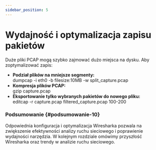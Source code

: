 ```yaml
---
sidebar_position: 5
---
```


# Wydajność i optymalizacja zapisu pakietów

Duże pliki PCAP mogą szybko zajmować dużo miejsca na dysku. Aby zoptymalizować zapis:

* **Podział plików na mniejsze segmenty:**  
  dumpcap \-i eth0 \-b filesize:10MB \-w split\_capture.pcap  
* **Kompresja plików PCAP:**  
  gzip capture.pcap  
* **Eksportowanie tylko wybranych pakietów do nowego pliku:**  
  editcap \-r capture.pcap filtered\_capture.pcap 100-200

### **Podsumowanie** {#podsumowanie-10}

Odpowiednia konfiguracja i optymalizacja Wiresharka pozwala na zwiększenie efektywności analizy ruchu sieciowego i poprawienie wydajności narzędzia. W kolejnym rozdziale omówimy przyszłość Wiresharka oraz trendy w analizie ruchu sieciowego.
